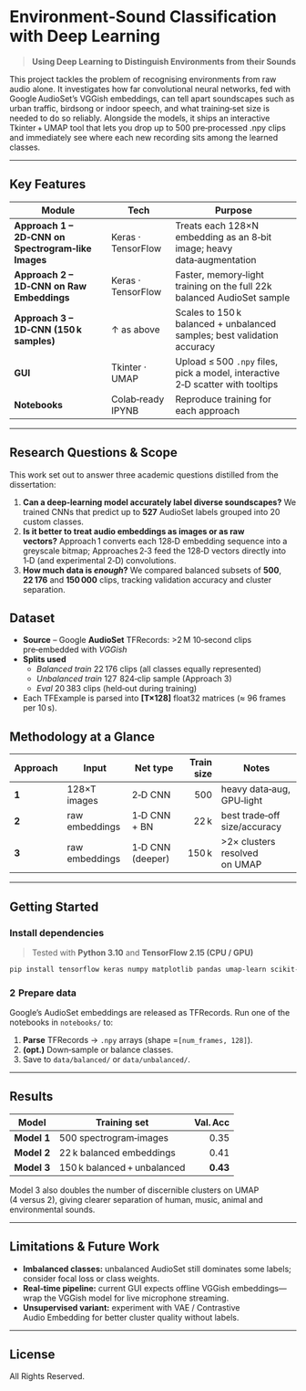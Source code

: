 # Environment‑Sound Classification with Deep Learning

> **Using Deep Learning to Distinguish Environments from their Sounds**

This project tackles the problem of recognising environments from raw audio alone. It investigates how far convolutional neural networks, fed with Google AudioSet’s VGGish embeddings, can tell apart soundscapes such as urban traffic, birdsong or indoor speech, and what training‑set size is needed to do so reliably. Alongside the models, it ships an interactive Tkinter + UMAP tool that lets you drop up to 500 pre‑processed .npy clips and immediately see where each new recording sits among the learned classes.

---
## Key Features
| Module | Tech | Purpose |
|--------|------|---------|
| **Approach 1 – 2D‑CNN on Spectrogram‑like Images** | Keras · TensorFlow | Treats each 128×N embedding as an 8‑bit image; heavy data‑augmentation |
| **Approach 2 – 1D‑CNN on Raw Embeddings** | Keras · TensorFlow | Faster, memory‑light training on the full 22k balanced AudioSet sample |
| **Approach 3 – 1D‑CNN (150 k samples)** | ↑ as above | Scales to 150 k balanced + unbalanced samples; best validation accuracy |
| **GUI** | Tkinter · UMAP | Upload ≤ 500 `.npy` files, pick a model, interactive 2‑D scatter with tooltips |
| **Notebooks** | Colab‑ready IPYNB | Reproduce training for each approach |

---
## Research Questions & Scope
This work set out to answer three academic questions distilled from the dissertation:
1. **Can a deep‑learning model accurately label diverse soundscapes?** We trained CNNs that predict up to **527** AudioSet labels grouped into 20 custom classes.
2. **Is it better to treat audio embeddings as images or as raw vectors?** Approach 1 converts each 128‑D embedding sequence into a greyscale bitmap; Approaches 2‑3 feed the 128‑D vectors directly into 1‑D (and experimental 2‑D) convolutions.
3. **How much data is _enough_?** We compared balanced subsets of **500**, **22 176** and **150 000** clips, tracking validation accuracy and cluster separation.

## Dataset
* **Source** – Google **AudioSet** TFRecords: >2 M 10‑second clips pre‑embedded with *VGGish*  
* **Splits used**  
  * *Balanced train* 22 176 clips (all classes equally represented)  
  * *Unbalanced train* 127  824‑clip sample (Approach 3)  
  * *Eval* 20 383 clips (held‑out during training)  
* Each TFExample is parsed into **[T×128]** float32 matrices (≈ 96 frames per 10 s).

## Methodology at a Glance
| Approach | Input | Net type | Train size | Notes |
|----------|-------|----------|-----------:|-------|
| **1** | 128×T images | 2‑D CNN | 500 | heavy data‑aug, GPU‑light |
| **2** | raw embeddings | 1‑D CNN + BN | 22 k | best trade‑off size/accuracy |
| **3** | raw embeddings | 1‑D CNN (deeper) | 150 k | >2× clusters resolved on UMAP |

---
## Getting Started
### Install dependencies
> Tested with **Python 3.10** and **TensorFlow 2.15 (CPU / GPU)**
```bash
pip install tensorflow keras numpy matplotlib pandas umap-learn scikit-learn pillow
```

### 2  Prepare data
Google’s AudioSet embeddings are released as TFRecords. Run one of the notebooks in `notebooks/` to:
1. **Parse** TFRecords → `.npy` arrays (shape =`[num_frames, 128]`).
2. **(opt.)** Down‑sample or balance classes.
3. Save to `data/balanced/` or `data/unbalanced/`.

---
## Results
| Model | Training set | Val. Acc |
|-------|--------------|---------:|
| **Model 1** | 500 spectrogram‑images | 0.35 |
| **Model 2** | 22 k balanced embeddings | 0.41 |
| **Model 3** | 150 k balanced + unbalanced | **0.43** |

Model 3 also doubles the number of discernible clusters on UMAP (4 versus 2), giving clearer separation of human, music, animal and environmental sounds.

---
## Limitations & Future Work
* **Imbalanced classes:** unbalanced AudioSet still dominates some labels; consider focal loss or class weights.
* **Real‑time pipeline:** current GUI expects offline VGGish embeddings—wrap the VGGish model for live microphone streaming.
* **Unsupervised variant:** experiment with VAE / Contrastive Audio Embedding for better cluster quality without labels.

---
## License
All Rights Reserved.

